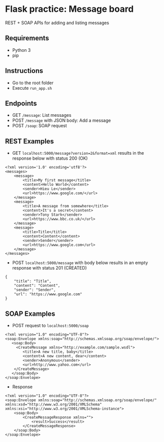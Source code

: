 # Flask practice: Message board

REST + SOAP APIs for adding and listing messages

## Requirements
- Python 3
- pip

## Instructions
- Go to the root folder
- Execute `run_app.sh`

## Endpoints
- GET `/message`: List messages
- POST `/message` with JSON body: Add a message
- POST `/soap`: SOAP request

## REST Examples
- GET `localhost:5000/message?version=2&format=xml` results in the response below with status 200 (OK)
```
<?xml version='1.0' encoding='utf8'?>
<messages>
    <message>
        <title>My first message</title>
        <content>Hello World</content>
        <sender>Hieu Le</sender>
        <url>https://www.google.com/</url>
    </message>
    <message>
        <title>A message from somewhere</title>
        <content>It's a secret</content>
        <sender>Tony Stark</sender>
        <url>https://www.bbc.co.uk/</url>
    </message>
    <message>
        <title>Title</title>
        <content>Content</content>
        <sender>Sender</sender>
        <url>https://www.google.com</url>
    </message>
</messages>
```
- POST `localhost:5000/message` with body below results in an empty response with status 201 (CREATED)
```
{
	"title": "Title",
	"content": "Content",
	"sender": "Sender",
	"url": "https://www.google.com"
}
```

## SOAP Examples
- POST request to `localhost:5000/soap`
```
<?xml version="1.0" encoding="UTF-8"?>
<soap:Envelope xmlns:soap="http://schemas.xmlsoap.org/soap/envelope/">
   <soap:Body>
     <CreateMessage xmlns="http://example.com/sample.wsdl">
     	<title>A new title, baby</title>
     	<content>A new content, dear</content>
     	<sender>Anonymous</sender>
     	<url>http://www.yahoo.com</url>
    </CreateMessage>
   </soap:Body>
</soap:Envelope>
```
- Response
```
<?xml version="1.0" encoding="UTF-8"?>
<soap:Envelope xmlns:soap="http://schemas.xmlsoap.org/soap/envelope/" xmlns:xsd="http://www.w3.org/2001/XMLSchema" xmlns:xsi="http://www.w3.org/2001/XMLSchema-instance">
    <soap:Body>
        <CreateMessageResponse xmlns="">
            <result>Success</result>
        </CreateMessageResponse>
    </soap:Body>
</soap:Envelope>
```

